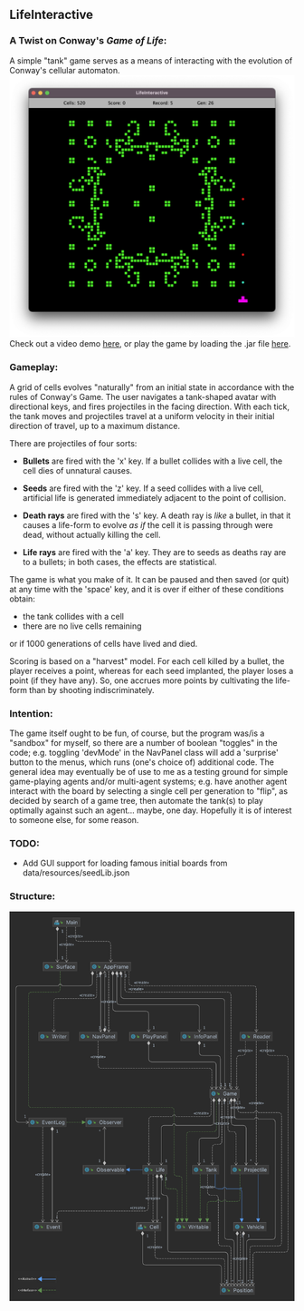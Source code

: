 ## LifeInteractive

### A Twist on Conway's *Game of Life*:

A simple "tank" game serves as a means of interacting with the evolution of Conway's cellular automaton.<br />
![screenshot](./screenshot.png)
Check out a video demo [here](https://youtu.be/oIBqgyq9cdk), or play the game by loading the .jar file [here](/out/artifacts/LifeInteractive_jar/LifeInteractive.jar).

### Gameplay:

A grid of cells evolves "naturally" from an initial state
in accordance with the rules of Conway's Game. 
The user navigates a tank-shaped avatar with directional keys, 
and fires projectiles in the facing direction. 
With each tick, the tank moves and projectiles travel at a uniform velocity in their
initial direction of travel, up to a maximum distance.

There are projectiles of four sorts:  
- **Bullets** are fired with the 'x' key. 
If a bullet collides with a live cell, the cell dies of unnatural causes. 

- **Seeds** are fired with the 'z' key. If a seed collides with a live cell, artificial
life is generated immediately adjacent to the point of collision.

- **Death rays** are fired with the 's' key. A death ray is *like* a bullet, 
in that it causes a life-form to evolve *as if* the cell it is passing through were dead, 
without actually killing the cell. 

- **Life rays** are fired with the 'a' key. They are
to seeds as deaths ray are to a bullets; in both cases, the effects
are statistical. <br /> 

The game is what you make of it. It can be paused and then saved (or quit) at any time with the 'space' key, 
and it is over if either of these conditions obtain:

- the tank collides with a cell
- there are no live cells remaining <br />

or if 1000 generations of cells have lived and died. 

Scoring is based on a "harvest" model. For each cell killed by a bullet, the player receives a point, whereas for each seed implanted,  the player loses a point (if they have any). So, one accrues more points
by cultivating the life-form than by shooting indiscriminately.  

### Intention:
The game itself ought to be fun, of course, but the program was/is a "sandbox" for myself, so there are a number of boolean "toggles" in the code; e.g. toggling 'devMode' in the NavPanel class will add a 'surprise' button to the menus, which runs (one's choice of) additional code. The general idea may eventually be of use to me as a testing ground for simple game-playing agents and/or multi-agent systems; e.g. have another agent interact with the board by selecting a single cell per generation to "flip", as decided by search of a game tree, then automate the tank(s) to play optimally against such an agent... maybe, one day. Hopefully it is of interest to someone else, for some reason.

### TODO:
- Add GUI support for loading famous initial boards from data/resources/seedLib.json

### Structure:

![UML Diagram](./UML_Design_Diagram.png)

